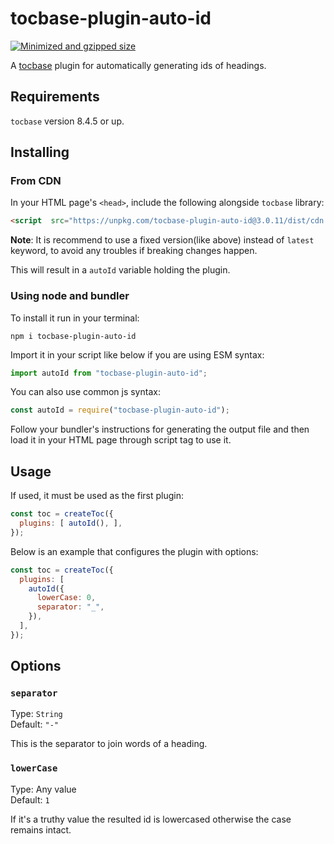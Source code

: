 # tocbase-plugin-auto-id

<a href="https://bundlephobia.com/package/tocbase-plugin-auto-id" target="_blank"><img src="https://img.shields.io/bundlephobia/minzip/tocbase-plugin-auto-id?color=green" alt="Minimized and gzipped size"></a>

A [tocbase](https://github.com/ashutoshbw/tocbase) plugin for automatically generating ids of headings.

## Requirements
`tocbase` version 8.4.5 or up.

## Installing
### From CDN
In your HTML page's `<head>`, include the following alongside `tocbase` library:
```html
<script  src="https://unpkg.com/tocbase-plugin-auto-id@3.0.11/dist/cdn.umd.min.js"></script>
```

**Note**: It is recommend to use a fixed version(like above) instead of `latest` keyword, to avoid any troubles if breaking changes happen.

This will result in a `autoId` variable holding the plugin.

### Using node and bundler
To install it run in your terminal:
```
npm i tocbase-plugin-auto-id
```

Import it in your script like below if you are using ESM syntax:
```js
import autoId from "tocbase-plugin-auto-id";
```

You can also use common js syntax:
```js
const autoId = require("tocbase-plugin-auto-id");
```

Follow your bundler's instructions for generating the output file and then load it in your HTML page through script tag to use it.

## Usage
If used, it must be used as the first plugin:

```js
const toc = createToc({ 
  plugins: [ autoId(), ],
});
```

Below is an example that configures the plugin with options:
```js
const toc = createToc({
  plugins: [
    autoId({
      lowerCase: 0,
      separator: "_",
    }),
  ],
});
```

## Options
### `separator`
Type: `String`<br>
Default: `"-"`

This is the separator to join words of a heading.


### `lowerCase`
Type: Any value<br>
Default: `1`

If it's a truthy value the resulted id is lowercased otherwise the case remains intact.
